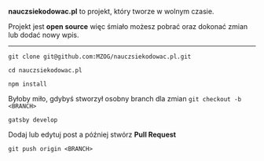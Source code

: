 **nauczsiekodowac.pl** to projekt, który tworze w wolnym czasie.

Projekt jest **open source** więc śmiało możesz pobrać oraz dokonać zmian lub dodać nowy wpis.

---

```git clone git@github.com:MZOG/nauczsiekodowac.pl.git```

```cd nauczsiekodowac.pl```

```npm install```

Byłoby miło, gdybyś stworzył osobny branch dla zmian ```git checkout -b <BRANCH>```

```gatsby develop```

Dodaj lub edytuj post a później stwórz **Pull Request**

```git push origin <BRANCH>``` 